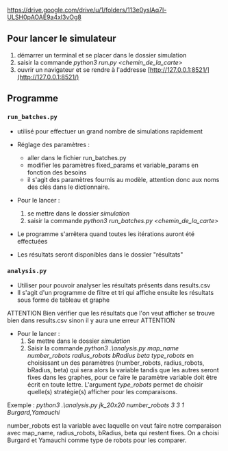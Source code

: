 https://drive.google.com/drive/u/1/folders/113e0yslAq7l-ULSH0pAOAE9a4xl3vOg8

## Pour lancer le simulateur
1. démarrer un terminal et se placer dans le dossier simulation
2. saisir la commande *python3 run.py <chemin_de_la_carte>*
3. ouvrir un navigateur et se rendre à l'addresse [http://127.0.0.1:8521/](http://127.0.0.1:8521/)

## Programme

### ``run_batches.py``

- utilisé pour effectuer un grand nombre de simulations rapidement

- Réglage des paramètres :
  - aller dans le fichier run_batches.py
  - modifier les paramètres fixed_params et variable_params en fonction des besoins
  - il s'agit des paramètres fournis au modèle, attention donc aux noms des clés dans le dictionnaire. 

- Pour le lancer :
  1. se mettre dans le dossier *simulation*
  2. saisir la commande *python3 run_batches.py <chemin_de_la_carte>*
- Le programme s'arrêtera quand toutes les itérations auront été effectuées
- Les résultats seront disponibles dans le dossier "résultats"

### ``analysis.py``

- Utiliser pour pouvoir analyser les résultats présents dans results.csv
- Il s'agit d'un programme de filtre et tri qui affiche ensuite les résultats sous forme de tableau et graphe

ATTENTION Bien vérifier que les résultats que l'on veut afficher se trouve bien dans results.csv sinon il y aura une erreur ATTENTION

- Pour le lancer :
  1. Se mettre dans le dossier *simulation*
  2. Saisir la commande *python3 .\analysis.py map_name number_robots radius_robots bRadius beta type_robots* en choisissant un des paramètres (number_robots, radius_robots, bRadius, beta) qui sera alors la variable tandis que les autres seront fixes dans les graphes, pour ce faire le paramètre variable doit être écrit en toute lettre. L'argument *type_robots* permet de choisir quelle(s) stratégie(s) afficher pour les comparaisons.

Exemple : *python3 .\analysis.py jk_20x20 number_robots 3 3 1 Burgard,Yamauchi*

number_robots est la variable avec laquelle on veut faire notre comparaison avec map_name, radius_robots, bRadius, beta qui restent fixes. On a choisi Burgard et Yamauchi comme type de robots pour les comparer.
